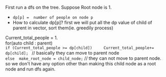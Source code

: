 First run a dfs on the tree. Suppose Root node is 1.   
- `dp[p] =  number of people on node p`  
- How to calculate dp[p]?
first we will put all the dp value of child of parent in  vector, sort them(ie. greedily process)

Current_total_people = 1.<br>
for(auto child : parent) <br>
    `if (Current_total_people >= dp[child])     Current_total_people+= dp[child]; `  // basically they can move to parent node <br>
    `else  make_root_node = child_node;`    // they can not move to parent node. so we don't have any option other than making this child node as a root node and run dfs again.

